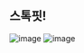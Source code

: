 ## 스톡핏!

![image](https://github.com/user-attachments/assets/f0ca9b36-680e-4836-a175-1e36f72c6d44)
![image](https://github.com/user-attachments/assets/fb5c746d-3aff-4228-b206-849333927119)
